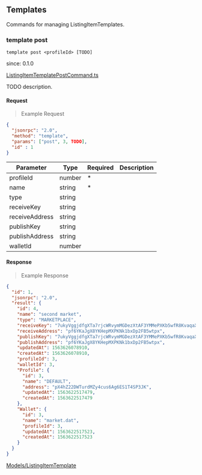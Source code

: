 

## Templates

Commands for managing ListingItemTemplates.

### template post

```
template post <profileId> [TODO]
```
<aside class="notice">
since: 0.1.0
</aside>

[ListingItemTemplatePostCommand.ts](https://github.com/particl/particl-market/tree/develop/src/api/commands/listingitemtemplate/ListingItemTemplatePostCommand.ts)

TODO description.

#### Request
> Example Request 
```json
{
  "jsonrpc": "2.0",
  "method": "template",
  "params": ["post", 3, TODO],
  "id" : 1
}
```

Parameter       | Type      | Required | Description
--------------- | --------- | -------- | -----------
profileId       | number    | *        | 
name            | string    | *        | 
type            | string    |          | 
receiveKey      | string    |          | 
receiveAddress  | string    |          | 
publishKey      | string    |          | 
publishAddress  | string    |          | 
walletId        | number    |          | 


#### Response

> Example Response
```json
{
  "id": 1,
  "jsonrpc": "2.0",
  "result": {
    "id": 4,
    "name": "second market",
    "type": "MARKETPLACE",
    "receiveKey": "7ukyVggjdfgXTa7rjcWRvymMGDezXtAF3YMMePXKb5wfR8KvaqaX",
    "receiveAddress": "pf6YKaJgX8YKHepMXPKNk1bxDp2FB5wtpx",
    "publishKey": "7ukyVggjdfgXTa7rjcWRvymMGDezXtAF3YMMePXKb5wfR8KvaqaX",
    "publishAddress": "pf6YKaJgX8YKHepMXPKNk1bxDp2FB5wtpx",
    "updatedAt": 1563626078910,
    "createdAt": 1563626078910,
    "profileId": 3,
    "walletId": 3,
    "Profile": {
      "id": 3,
      "name": "DEFAULT",
      "address": "pX4hZ22DWTurdMZy4cus6Ag6ES1T4SP3JK",
      "updatedAt": 1563622517479,
      "createdAt": 1563622517479
    },
    "Wallet": {
      "id": 3,
      "name": "market.dat",
      "profileId": 3,
      "updatedAt": 1563622517523,
      "createdAt": 1563622517523
    }
  }
}
```

[Models/ListingItemTemplate](#listingitemtemplate)



